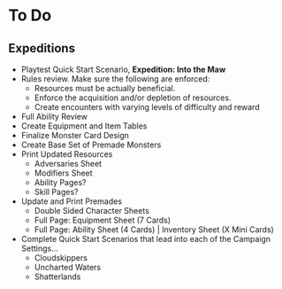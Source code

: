 # To Do

## Expeditions
- Playtest Quick Start Scenario, **Expedition: Into the Maw**
- Rules review. Make sure the following are enforced:
	- Resources must be actually beneficial.
	- Enforce the acquisition and/or depletion of resources.
	- Create encounters with varying levels of difficulty and reward
- Full Ability Review
- Create Equipment and Item Tables
- Finalize Monster Card Design
- Create Base Set of Premade Monsters
- Print Updated Resources
	- Adversaries Sheet
	- Modifiers Sheet
	- Ability Pages?
	- Skill Pages?
- Update and Print Premades
	- Double Sided Character Sheets
	- Full Page: Equipment Sheet (7 Cards)
	- Full Page: Ability Sheet (4 Cards) | Inventory Sheet (X Mini Cards)
- Complete Quick Start Scenarios that lead into each of the Campaign Settings...
	- Cloudskippers
	- Uncharted Waters
	- Shatterlands



